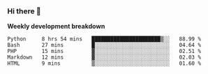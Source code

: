 ### Hi there 👋


**Weekly development breakdown**

<!--START_SECTION:waka-->
```text
Python     8 hrs 54 mins   ██████████████████████▒░░   88.99 % 
Bash       27 mins         █░░░░░░░░░░░░░░░░░░░░░░░░   04.64 % 
PHP        15 mins         ▓░░░░░░░░░░░░░░░░░░░░░░░░   02.51 % 
Markdown   12 mins         ▓░░░░░░░░░░░░░░░░░░░░░░░░   02.03 % 
HTML       9 mins          ▒░░░░░░░░░░░░░░░░░░░░░░░░   01.60 % 
```
<!--END_SECTION:waka-->
